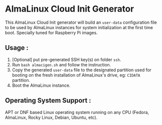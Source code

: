 # AlmaLinux Cloud Init Generator

This AlmaLinux Cloud Init generator will build an `user-data` configuration file to be used by AlmaLinux instances for system initialization at the first time boot. Specially tuned for Raspberry Pi images.

## Usage :

1. [Optional] put pre-generated SSH key(s) on folder `ssh`.
2. Run `bash almacigen.sh` and follow the instruction.
3. Copy the generated `user-data` file to the designated partition used for booting on the fresh installation of AlmaLinux's drive, eg: `CIDATA` partition.
4. Boot the AlmaLinux instance.

## Operating System Support :

APT or DNF based Linux operating system running on any CPU (Fedora, AlmaLinux, Rocky Linux, Debian, Ubuntu, etc).
